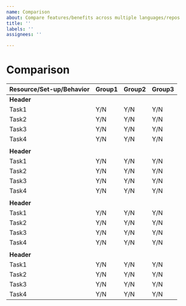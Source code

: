 ```yaml
---
name: Comparison
about: Compare features/benefits across multiple languages/repos
title: ''
labels: '' 
assignees: ''

---
```



# Comparison

|   Resource/Set-up/Behavior    |  Group1     |   Group2     | Group3 |
| ------------- | ------------- | ------------- | ------------- |
| **Header** | | | |
| Task1 | Y/N | Y/N | Y/N |
| Task2 | Y/N | Y/N | Y/N |
| Task3 | Y/N | Y/N | Y/N |
| Task4 | Y/N | Y/N | Y/N |
| | | | |
| **Header** | | | |
| Task1 | Y/N | Y/N | Y/N |
| Task2 | Y/N | Y/N | Y/N |
| Task3 | Y/N | Y/N | Y/N |
| Task4 | Y/N | Y/N | Y/N |
| | | | |
| **Header** | | | |
| Task1 | Y/N | Y/N | Y/N |
| Task2 | Y/N | Y/N | Y/N |
| Task3 | Y/N | Y/N | Y/N |
| Task4 | Y/N | Y/N | Y/N |
| | | | |
| **Header** | | | |
| Task1 | Y/N | Y/N | Y/N |
| Task2 | Y/N | Y/N | Y/N |
| Task3 | Y/N | Y/N | Y/N |
| Task4 | Y/N | Y/N | Y/N |
